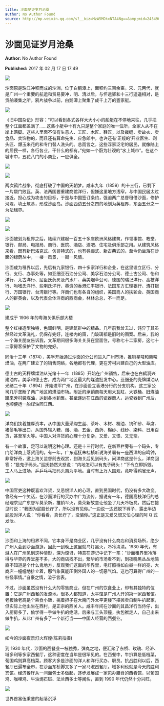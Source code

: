 ```yaml
---
title: 沙面见证岁月沧桑
author: No Author Found
source: http://mp.weixin.qq.com/s?__biz=MzA5MDkxNTA4Ng==&amp;mid=2454905524&amp;idx=1&amp;sn=171d75c640372c1cd178f74cae22771d&amp;chksm=87a22ad5b0d5a3c3fbef0e9fe461b2fc89158abc36589217f493d759f149ef6377fb394a42c6#rd
---
```


# 沙面见证岁月沧桑

**Author:** No Author Found

**Published:** 2017 年 02 月 17 日 17:49

![](http://mmbiz.qpic.cn/mmbiz_jpg/PJWG74pLsMY6VjSs8icl92DouG8adAGS0ibIkmicA6dYrXchQel1ic3LTtD572I9r9sbW2tOnBvpibgicAXRcdc4p5aA/0?wx_fmt=jpeg)

沙面原是珠江冲积而成的沙洲，位于白鹅潭上，面积约三百余亩。宋、元两代，就是广州一个重要的航运和贸易要冲，明、清以后，与怀远驿和十三行遥遥相对，是贡舶凑集之所。鸦片战争以前，白鹅潭上聚集了成千上万的疍家艇。

![](http://mmbiz.qpic.cn/mmbiz_jpg/PJWG74pLsMb2R8h1zjuwjTCLNnKAMibchB0RSdDUUHFkECltCGehD6jJo5LGJpv0jJOfibRg7qzRKTicT8KBibUGmg/0?wx_fmt=jpeg)

《旧中国杂记》形容：“可以看到各式各样大大小小的船艇在不停地来往，几乎把整个江面都盖满了……这些小艇中十有九只是整个家庭的唯一住所，全家人从不在岸上落脚。这些人里面不仅有生意人、工匠、木匠、鞋匠，以及裁缝、卖故衣、卖食品、卖饰物的，而且还有算命先生、应急郎中，也许还有‘正规的’开业医生、剃头匠、爆玉米花的和专门替人洗头的。总而言之，这些浮家泛宅的居民，就像陆上的居民一样，各行各业，干什么的都有。”宛如一个蔚为壮观的“水上城市”。在这个城市中，五花八门的小商业，一应俱全。

![](http://mmbiz.qpic.cn/mmbiz_jpg/PJWG74pLsMb2R8h1zjuwjTCLNnKAMibchkxVkQH8FwfnoBZFiaialRPvKic9gUvxjAd0n7L9lgteAOdtbbgNjicNILQ/0?wx_fmt=jpeg)

![](http://mmbiz.qpic.cn/mmbiz_jpg/PJWG74pLsMb2R8h1zjuwjTCLNnKAMibchdCP47HYQEu4KeX3stcEIRo1GgtjgOAClsfOCe48LsAYSJ9VhHiao4GA/0?wx_fmt=jpeg)

两次鸦片战争，彻底打破了中国的天朝梦。咸丰九年（1859）的十三行，已剩下一片颓门败瓦。英、法两国要重建商馆洋行，但嫌这里地方浅窄，与中国民居太过接近，担心成为攻击的目标，于是与中国签订条约，强迫两广总督租借沙面，修护河堤，填土筑基，形成沙面岛。沙面西边五分之四的地划为英租界，东面五分之一为法租界。

![](http://mmbiz.qpic.cn/mmbiz_jpg/PJWG74pLsMb2R8h1zjuwjTCLNnKAMibchXbgT0S3iaYxJPaE42TC2Vfv3tqVa9QvWXtCPibibExLVNjLe46Qh7czpw/0?wx_fmt=jpeg)

![](http://mmbiz.qpic.cn/mmbiz_jpg/PJWG74pLsMb2R8h1zjuwjTCLNnKAMibchAic2xIu67g4iakgDF5UAZHROg9lZp4qExrO3dmTx0YozGT8Miaxgs9VGg/0?wx_fmt=jpeg)

沙面被划为租界之后，陆续兴建起一百五十多座欧洲风格建筑，作领事馆、教堂、银行、邮局、电报局、商行、医院、酒店、酒吧、住宅及俱乐部之用。从建筑风格来看，既有新巴洛克式、仿哥特式的，也有券廊式、新古典式的，至今仍坐落在沙面的绿荫丛中，一楼一风景，一街一风情。

沙面成为租界以后，先后有九家银行、四十多家洋行和企业，在这里设立区行、分行、支行、办事处等，如亚细亚石油分公司、美孚石油分公司、德士古公司、怡和洋行、太古洋行、屈臣氏药房及汽水厂、英美烟草公司、德国的瑞记洋行、高枝洋行、吻嗜氏洋行、些喇氏洋行、英资的香港汇丰银行、法国东方汇理银行、渣打银行、万国银行、台湾银行等。洋商们也有各自的组织，美国商人的扶轮会、英国商人的群英会，以及代表全体洋商的西商会，林林总总，不一而足。

![](http://mmbiz.qpic.cn/mmbiz_jpg/PJWG74pLsMb2R8h1zjuwjTCLNnKAMibchXDbeN2wn4wrajEuD9KTlxJ9YoTwoLwlukHExHfyWlNw7sYz6n4IL7w/0?wx_fmt=jpeg)

建成于 1906 年的粤海关俱乐部大楼

整个红楼造型独特，色调鲜明，是建筑群中的精品。几年前我曾去过，诧异于其虽然经过文革洗礼，仍保存完好，连楼内的窗，门玻璃都是旧时的图案。后来，我的一个海关朋友告诉我，文革期间很多海关关员在里面住，号称七十二家房，这七十二家房客保护了文物的完好。

同治十三年（1874），美孚开始通过沙面的分公司进入广州市场，推销星唛和鹰唛煤油，在两广建立了的销售网络，各地都有代理，更在芳村兴建自己的大型油库。

德士古的天秤牌煤油从光绪十一年（1885）开始在广州销售，后来也在白鹤洞兴建油库。美孚和德士古，成为两广地区最大的煤油批发中心。亚细亚的壳牌煤油从光绪二十年（1894）开始进军广州，在沙面设立香港分行的分支机构。这三家公司几乎垄断了两广地区的煤油市场。附近的承销商每天用大瓦缸、大铁桶、旧煤油罐来芳村装煤油，运到各地销售。甚至连远在江西的瓷器商人，运瓷器到广州后，也顺便运一船煤油回江西。

![](http://mmbiz.qpic.cn/mmbiz_jpg/PJWG74pLsMb2R8h1zjuwjTCLNnKAMibchTRvFLZx67XZjTq8Om0PiaBC8icb9OvbDqa3r3nUbUVsCCiaNVMTQBVZgg/0?wx_fmt=jpeg)

洋商们挟着雄厚资本，从中国大量采购生丝、茶叶、木材、桐油、钨矿砂、草席、猪鬃毛等出口，从国外输入糖、烟、酒、五金、西药、棉纱、线纱、染料、日用百货，甚至军火等。中国人对洋货的心理十分复杂，又爱、又恨、又无奈。

有一个故事，足可以说明这种心理。还是十三行时代，在新豆栏旁有一个码头，专门给洋商上落货用的。有一年，广东巡抚朱桂桢听说海关署有一座西洋的自鸣钟，非常好奇，邀上海关监督前去观赏，到海关后见到码头，问洋商这是什么，洋商回答：“是鬼子码头。”巡抚勃然大怒说：“内地怎可以有鬼子码头！”下令立即拆毁。工人马上进场，乒乒乓乓把码头夷为平地。当时有上万人围观，竟吓得鸦雀无声。

![](http://mmbiz.qpic.cn/mmbiz_jpg/PJWG74pLsMb2R8h1zjuwjTCLNnKAMibchJExXk9c0yXoux0VScy53SmfRgNofPAz5U6aUlib4feEXG3x9VNH1fzw/0?wx_fmt=jpeg)

中国官吏这种既喜欢洋货，又忌恨洋人的心理，直到民国时代，仍没有多大改变。曾经有一个笑话，在沙面洋行的买办中广为流传，据说有一年，德国高枝洋行的总经理求见广东督军莫荣新，推销军火，莫荣新故意让他坐了几天冷板凳，然后在接见时说：“我因为屁股长疔了，所以没有见你。”一边说一边还脱下裤子，露出半边屁股对洋人说：“你看看，真长疔了，没骗你。”这正是又爱又恨又怕心理的阿 Q 式发泄。

![](http://mmbiz.qpic.cn/mmbiz_jpg/PJWG74pLsMb2R8h1zjuwjTCLNnKAMibchzZ7k8ic70HIicN2x4FmyMGxegicTxtzICOKX5XicwiaE9UllVbsArcQGibNw/0?wx_fmt=jpeg)

沙面和上海的租界不同，它本身不是商业区，几乎没有什么商店和消费场所，绝少广州人会到沙面游逛，因此一到晚上这里就乌灯黑火，冷冷清清。1930 年代，有游人在广州见到这种情形，深为惊讶，特意在游记中记下一笔：“沙面租界里冷落得与华界的弄堂差不多，大的商店找不出，繁华的市场看不到，到夜晚黑丛丛地简直不知道是个什么鬼地方，反观我们这面的华界里，电灯照得如白昼一样的亮，大商店一幢幢地排立着，那气象真能压倒外国人的一切恶气焰。这也可算得广州的一桩怪事情。”自豪之情，溢于言表。

不过，沙面虽然没有什么大的零售商业，但在广州的饮食业上，却有其独特的位置：它是广州西餐的发源地。很多人都知道，太平馆是广州人开的第一家西餐馆。老板徐老高是个熟食小贩，挑着担子在大南门外太平更楼下摆摊卖自制牛扒起家，但实际上他出生在西村，是正宗的西关人。咸丰年间在沙面的其昌洋行当侍仔，出入厨房多了，偷学得一手做牛扒的绝活，后来与工头顶撞，执包袱走人，自己出来做牛扒，从此广州有多了一个新行当——中国人经营的西餐业。

![](http://mmbiz.qpic.cn/mmbiz_jpg/PJWG74pLsMb2R8h1zjuwjTCLNnKAMibchqvgSCHe41kjoyfORDg2ibKGmQ7Z4Y3WGESibE8FibSRXlVWiatcuzlU6yQ/0?wx_fmt=jpeg)

如今的沙面夜景灯火辉煌(陈莉拍摄)

到 1930 年代，沙面的西餐业一枝独秀，弹丸之地，便汇聚了东桥、玫瑰、经济、域多利等多家西餐厅，这种密度在当年是很罕见的。在西餐中，牛扒算是低档菜，葡国鸡则算高档菜。顾客大多是沙面的洋人和洋行买办、职员。抗战胜利以后，西餐厅已遍布全市，在沙面东桥脚又多了一家马淑烈餐厅。域多利也就是今天的胜利宾馆。经济餐厅从一间面包士多做起，逐步发展成一家包办膳食的西肴馆，以葡国鸡、咖哩鸡、牛油焗石斑、法兰西多士等闻名，直到 1990 年代仍然十分兴旺。

![](http://mmbiz.qpic.cn/mmbiz_gif/PJWG74pLsMYf2b50xFTbTsibmjv5gNVOxZegUj8mrKtpuzCpBAYnQw9duHfIcNnUzicicnGUSv4EWPSTRAPvV9g3w/0?wx_fmt=gif)

世界首富伍秉鉴的起落沉浮

